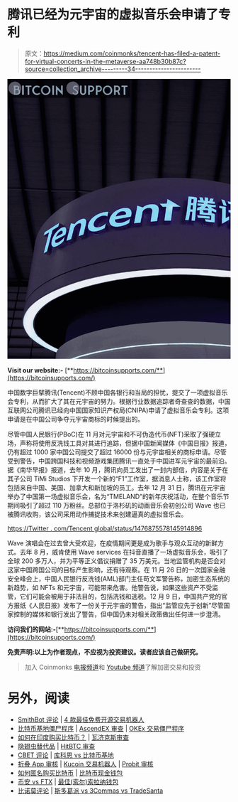 # 腾讯已经为元宇宙的虚拟音乐会申请了专利

> 原文：<https://medium.com/coinmonks/tencent-has-filed-a-patent-for-virtual-concerts-in-the-metaverse-aa748b30b87c?source=collection_archive---------34----------------------->

![](img/74958cf2adec3e65ca16506253d20445.png)

**Visit our website:-** [**https://bitcoinsupports.com/**](https://bitcoinsupports.com/)

中国数字巨擘腾讯(Tencent)不顾中国各银行和当局的担忧，提交了一项虚拟音乐会专利，从而扩大了其在元宇宙的努力。根据行业数据追踪者奇查查的数据，中国互联网公司腾讯已经向中国国家知识产权局(CNIPA)申请了虚拟音乐会专利。这项申请是在中国公司争夺元宇宙商标的时候提出的。

尽管中国人民银行(PBoC)在 11 月对元宇宙和不可伪造代币(NFT)采取了强硬立场，声称将使用反洗钱工具对其进行追踪，但据中国新闻媒体《中国日报》报道，仍有超过 1000 家中国公司提交了超过 16000 份与元宇宙相关的商标申请。尽管受到警告，中国跨国科技和视频游戏集团腾讯一直处于中国进军元宇宙的最前沿。据《南华早报》报道，去年 10 月，腾讯向员工发出了一封内部信，内容是关于在其子公司 TiMi Studios 下开发一个新的“F1”工作室，据消息人士称，该工作室将包括来自中国、美国、加拿大和新加坡的员工。去年 12 月 31 日，腾讯在元宇宙举办了中国第一场虚拟音乐会，名为“TMELAND”的新年庆祝活动，在整个音乐节期间吸引了超过 110 万粉丝。总部位于洛杉矶的动画音乐会初创公司 Wave 也已被腾讯收购，该公司采用动作捕捉技术来创建逼真的虚拟音乐会。

[https://Twitter . com/Tencent global/status/1476875578145914896](https://twitter.com/TencentGlobal/status/1476875578145914896)

Wave 演唱会在过去曾大受欢迎，在疫情期间更是成为歌手与观众互动的新鲜方式。去年 8 月，威肯使用 Wave services 在抖音直播了一场虚拟音乐会，吸引了全球 200 多万人，并为平等正义倡议捐赠了 35 万美元。当地监管机构是否会对这家中国跨国公司的目标产生影响，还有待观察。在 11 月 26 日的一次国家金融安全峰会上，中国人民银行反洗钱(AML)部门主任苟文军警告称，加密生态系统的新趋势，如 NFTs 和元宇宙，可能带来危害。他警告说，如果这些资产不受监管，它们可能会被用于非法目的，包括洗钱和逃税。12 月 9 日，中国共产党的官方报纸《人民日报》发布了一份关于元宇宙的警告，指出“监管应先于创新”尽管国家控制的媒体和银行发出了警告，但中国仍未对相关政策做出任何进一步澄清。

**访问我们的网站:-**[**https://bitcoinsupports.com/**](https://bitcoinsupports.com/)

**免责声明:以上为作者观点，不应视为投资建议。读者应该自己做研究。**

> 加入 Coinmonks [电报频道](https://t.me/coincodecap)和 [Youtube 频道](https://www.youtube.com/c/coinmonks/videos)了解加密交易和投资

# 另外，阅读

*   [SmithBot 评论](https://coincodecap.com/smithbot-review) | [4 款最佳免费开源交易机器人](https://coincodecap.com/free-open-source-trading-bots)
*   [比特币基地僵尸程序](/coinmonks/coinbase-bots-ac6359e897f3) | [AscendEX 审查](/coinmonks/ascendex-review-53e829cf75fa) | [OKEx 交易僵尸程序](/coinmonks/okex-trading-bots-234920f61e60)
*   [如何在印度购买比特币？](/coinmonks/buy-bitcoin-in-india-feb50ddfef94) | [瓦济克斯审查](/coinmonks/wazirx-review-5c811b074f5b)
*   [隐翅虫替代品](/coinmonks/cryptohopper-alternatives-d67287b16d27) | [HitBTC 审查](/coinmonks/hitbtc-review-c5143c5d53c2)
*   [CBET 评论](https://coincodecap.com/cbet-casino-review) | [库科恩 vs 比特币基地](https://coincodecap.com/kucoin-vs-coinbase)
*   [折叠 App 审核](https://coincodecap.com/fold-app-review) | [Kucoin 交易机器人](/coinmonks/kucoin-trading-bot-automate-your-trades-8cf0ca2138e0) | [Probit 审核](https://coincodecap.com/probit-review)
*   [如何匿名购买比特币](https://coincodecap.com/buy-bitcoin-anonymously) | [比特币现金钱包](https://coincodecap.com/bitcoin-cash-wallets)
*   [币安 vs FTX](https://coincodecap.com/binance-vs-ftx) | [最佳(索尔)索拉纳钱包](https://coincodecap.com/solana-wallets)
*   [比诺莫评论](https://coincodecap.com/binomo-review) | [斯多葛派 vs 3Commas vs TradeSanta](https://coincodecap.com/stoic-vs-3commas-vs-tradesanta)